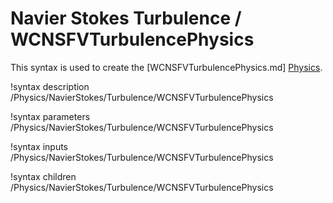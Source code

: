 # Navier Stokes Turbulence / WCNSFVTurbulencePhysics

This syntax is used to create the [WCNSFVTurbulencePhysics.md] [Physics](Physics/index.md).

!syntax description /Physics/NavierStokes/Turbulence/WCNSFVTurbulencePhysics

!syntax parameters /Physics/NavierStokes/Turbulence/WCNSFVTurbulencePhysics

!syntax inputs /Physics/NavierStokes/Turbulence/WCNSFVTurbulencePhysics

!syntax children /Physics/NavierStokes/Turbulence/WCNSFVTurbulencePhysics
